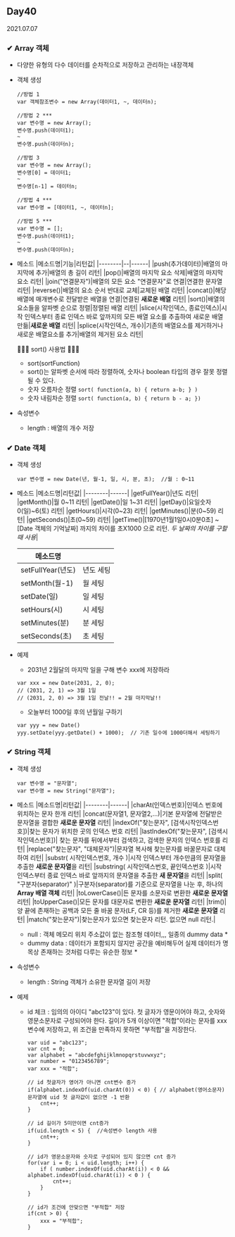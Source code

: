 ## Day40
2021.07.07

### ✔ Array 객체
- 다양한 유형의 다수 데이터를 순차적으로 저장하고 관리하는 내장객체
- 객체 생성
  ```
  //방법 1
  var 객체참조변수 = new Array(데이터1, ~, 데이터n);
  ```
  ```
  //방법 2 ***
  var 변수명 = new Array();
  변수명.push(데이터1);
  ~
  변수명.push(데이터n);
  ```
  ```
  //방법 3
  var 변수명 = new Array();
  변수명[0] = 데이터1;
  ~
  변수명[n-1] = 데이터n;
  ```
  ```
  //방법 4 ***
  var 변수명 = [데이터1, ~, 데이터n];
  ```
  ```
  //방법 5 ***
  var 변수명 = [];
  변수명.push(데이터1);
  ~
  변수명.push(데이터n);
  ```
  
- 메소드
  |메소드명|기능|리턴값|
  |--------|--|------|
  |push(추가데이터)|배열의 마지막에 추가|배열의 총 길이 리턴|
  |pop()|배열의 마지막 요소 삭제|배열의 마지막 요소 리턴|
  |join("연결문자")|배열의 모든 요소 "연결문자"로 연결|연결한 문자열 리턴|
  |reverse()|배열의 요소 순서 반대로 교체|교체된 배열 리턴|
  |concat()|해당 배열에 매개변수로 전달받은 배열을 연결|연결된 **새로운 배열** 리턴|
  |sort()|배열의 요소들을 알파벳 순으로 정렬|정렬된 배열 리턴|
  |slice(시작인덱스, 종료인덱스)|시작 인덱스부터 종료 인덱스 바로 앞까지의 모든 배열 요소를 추출하여 새로운 배열 만듦|**새로운 배열** 리턴|
  |splice(시작인덱스, 개수)|기존의 배열요소를 제거하거나 새로운 배열요소를 추가|배열의 제거된 요소 리턴|


  🔹🔹🔹 sort() 사용법 🔹🔹🔹  
  - sort(sortFunction)
  - sort()는  알파벳 순서에 따라 정렬하여, 숫자나 boolean 타입의 경우 잘못 정렬될 수 있다.
  - 숫자 오름차순 정렬
    `sort( function(a, b) { return a-b; } )`
  - 숫자 내림차순 정렬
    `sort( function(a, b) { return b - a; })`
    
    
- 속성변수
  - length : 배열의 개수 저장

### ✔ Date 객체
- 객체 생성
  ```
  var 변수명 = new Date(년, 월-1, 일, 시, 분, 초);  //월 : 0~11
  ```
  
- 메소드
  |메소드명|리턴값|
  |--------|------|
  |getFullYear()|년도 리턴|
  |getMonth()|월 0~11 리턴|
  |getDate()|일 1~31 리턴|
  |getDay()|요일숫자 0(일)~6(토) 리턴|
  |getHours()|시각(0~23) 리턴|
  |getMinutes()|분(0~59) 리턴|
  |getSeconds()|초(0~59) 리턴|
  |getTime()|[1970년1월1일0시0분0초] ~ [Date 객체의 기억날짜] 까지의 차이를 초X1000 으로 리턴.  *두 날짜의 차이를 구할 때 사용*|
  
  |메소드명||
  |--------|------|
  |setFullYear(년도)|년도 세팅|
  |setMonth(월-1)|월 세팅|
  |setDate(일)|일 세팅|
  |setHours(시)|시 세팅|
  |setMinutes(분)|분 세팅|
  |setSeconds(초)|초 세팅|
  
- 예제
  - 2031년 2월달의 마지막 일을 구해 변수 xxx에 저장하라
  ```
  var xxx = new Date(2031, 2, 0);  
  // (2031, 2, 1) => 3월 1일
  // (2031, 2, 0) => 3월 1일 전날!! = 2월 마지막날!!
  ```
  - 오늘부터 1000일 후의 년월일 구하기
  ```
  var yyy = new Date()
  yyy.setDate(yyy.getDate() + 1000);  // 기존 일수에 1000더해서 세팅하기
  ```

### ✔ String 객체
- 객체 생성
  ```
  var 변수명 = "문자열";
  var 변수명 = new String("문자열");
  ```
- 메소드
  |메소드명|리턴값|
  |--------|------|
  |charAt(인덱스번호)|인덱스 번호에 위치하는 문자 한개 리턴|
  |concat(문자열1, 문자열2,...)|기본 문자열에 전달받은 문자열을 결합한 **새로운 문자열** 리턴|
  |indexOf("찾는문자", [검색시작인덱스번호])|찾는 문자가 위치한 곳의 인덱스 번호 리턴|
  |lastIndexOf("찾는문자", [검색시작인덱스번호])| 찾는 문자를 뒤에서부터 검색하고, 검색한 문자의 인덱스 번호를 리턴|
  |replace("찾는문자", "대체문자")|문자열 복사해 찾는문자를 바꿀문자로 대체하여 리턴|
  |substr( 시작인덱스번호, 개수 )|시작 인덱스부터 개수만큼의 문자열을 추출한 **새로운 문자열**을 리턴|
  |substring( 시작인덱스번호, 끝인덱스번호 )|시작 인덱스부터 종료 인덱스 바로 앞까지의 문자열을 추출한 **새 문자열**을 리턴|
  |split( "구분자(separator)" )|구분자(separator)를 기준으로 문자열을 나눈 후, 하나의 **Array 배열 객체** 리턴|
  |toLowerCase()|든 문자를 소문자로 변환한 **새로운 문자열** 리턴|
  |toUpperCase()|모든 문자를 대문자로 변환한 **새로운 문자열** 리턴|
  |trim()|양 끝에 존재하는 공백과 모든 줄 바꿈 문자(LF, CR 등)를 제거한 **새로운 문자열** 리턴|
  |match("찾는문자")|찾는문자가 있으면 찾는문자 리턴. 없으면 null 리턴.|
  
  * null : 객체 메모리 위치 주소값이 없는 참조형 데이터,,, 일종의 dummy data * 
  * dummy data : 데이터가 포함되지 않지만 공간을 예비해두어 실제 데이터가 명목상 존재하는 것처럼 다루는 유순한 정보 *
  
- 속성변수
  - length : String 객체가 소유한 문자열 길이 저장

- 예제
  - id 체크 : 임의의 아이디 "abc123"이 있다.
              첫 글자가 영문이어야 하고, 숫자와 영문소문자로 구성되어야 한다.
              길이가 5개 이상이면 "적합"이라는 문자를 xxx변수에 저장하고,
              위 조건을 만족하지 못하면 "부적합"을 저장한다.
    ```
    var uid = "abc123";
    var cnt = 0;
    var alphabet = "abcdefghijklmnopqrstuvwxyz";
    var number = "0123456789";
    var xxx = "적합";

    // id 첫글자가 영어가 아니면 cnt변수 증가
    if(alphabet.indexOf(uid.charAt(0)) < 0) { // alphabet(영어소문자) 문자열에 uid 첫 글자값이 없으면 -1 반환
        cnt++;
    }

    // id 길이가 5미만이면 cnt증가
    if(uid.length < 5) {  //속성변수 length 사용
        cnt++;
    }

    // id가 영문소문자와 숫자로 구성되어 있지 않으면 cnt 증가
    for(var i = 0; i < uid.length; i++) {
        if ( number.indexOf(uid.charAt(i)) < 0 && alphabet.indexOf(uid.charAt(i)) < 0 ) { 
            cnt++;
        }
    }

    // id가 조건에 안맞으면 "부적합" 저장
    if(cnt > 0) {
        xxx = "부적합";
    }
    ```


